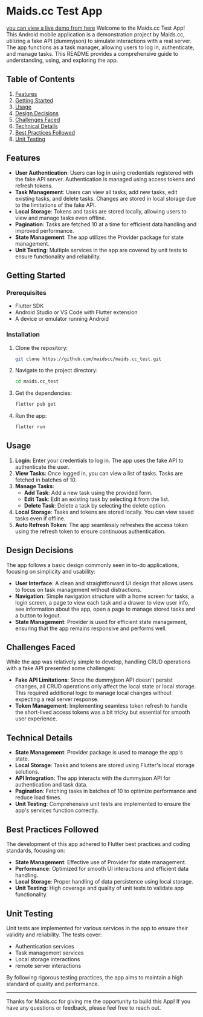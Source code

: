 # Maids.cc Test App

[you can view a live demo from here](demo.mp4) 
Welcome to the Maids.cc Test App! This Android mobile application is a demonstration project by Maids.cc, utilizing a fake API (dummyjson) to simulate interactions with a real server. The app functions as a task manager, allowing users to log in, authenticate, and manage tasks. This README provides a comprehensive guide to understanding, using, and exploring the app.

## Table of Contents
1. [Features](#features)
2. [Getting Started](#getting-started)
3. [Usage](#usage)
4. [Design Decisions](#design-decisions)
5. [Challenges Faced](#challenges-faced)
6. [Technical Details](#technical-details)
7. [Best Practices Followed](#best-practices-followed)
8. [Unit Testing](#unit-testing)

## Features

- **User Authentication**: Users can log in using credentials registered with the fake API server. Authentication is managed using access tokens and refresh tokens.
- **Task Management**: Users can view all tasks, add new tasks, edit existing tasks, and delete tasks. Changes are stored in local storage due to the limitations of the fake API.
- **Local Storage**: Tokens and tasks are stored locally, allowing users to view and manage tasks even offline.
- **Pagination**: Tasks are fetched 10 at a time for efficient data handling and improved performance.
- **State Management**: The app utilizes the Provider package for state management.
- **Unit Testing**: Multiple services in the app are covered by unit tests to ensure functionality and reliability.

## Getting Started

### Prerequisites

- Flutter SDK
- Android Studio or VS Code with Flutter extension
- A device or emulator running Android

### Installation

1. Clone the repository:
   ```sh
   git clone https://github.com/maidscc/maids.cc_test.git
   ```
2. Navigate to the project directory:
   ```sh
   cd maids.cc_test
   ```
3. Get the dependencies:
   ```sh
   flutter pub get
   ```
4. Run the app:
   ```sh
   flutter run
   ```

## Usage

1. **Login**: Enter your credentials to log in. The app uses the fake API to authenticate the user.
2. **View Tasks**: Once logged in, you can view a list of tasks. Tasks are fetched in batches of 10.
3. **Manage Tasks**:
    - **Add Task**: Add a new task using the provided form.
    - **Edit Task**: Edit an existing task by selecting it from the list.
    - **Delete Task**: Delete a task by selecting the delete option.
4. **Local Storage**: Tasks and tokens are stored locally. You can view saved tasks even if offline.
5. **Auto Refresh Token**: The app seamlessly refreshes the access token using the refresh token to ensure continuous authentication.

## Design Decisions

The app follows a basic design commonly seen in to-do applications, focusing on simplicity and usability:

- **User Interface**: A clean and straightforward UI design that allows users to focus on task management without distractions.
- **Navigation**: Simple navigation structure with a home screen for tasks, a login screen, a page to view each task and a drawer to view user 
  info, see information about the app, open a page to manage stored tasks and a button to logout.
- **State Management**: Provider is used for efficient state management, ensuring that the app remains responsive and performs well.

## Challenges Faced

While the app was relatively simple to develop, handling CRUD operations with a fake API presented some challenges:

- **Fake API Limitations**: Since the dummyjson API doesn't persist changes, all CRUD operations only affect the local state or local storage. This required additional logic to manage local changes without expecting a real server response.
- **Token Management**: Implementing seamless token refresh to handle the short-lived access tokens was a bit tricky but essential for smooth user experience.

## Technical Details

- **State Management**: Provider package is used to manage the app's state.
- **Local Storage**: Tasks and tokens are stored using Flutter's local storage solutions.
- **API Integration**: The app interacts with the dummyjson API for authentication and task data.
- **Pagination**: Fetching tasks in batches of 10 to optimize performance and reduce load times.
- **Unit Testing**: Comprehensive unit tests are implemented to ensure the app's services function correctly.

## Best Practices Followed

The development of this app adhered to Flutter best practices and coding standards, focusing on:

- **State Management**: Effective use of Provider for state management.
- **Performance**: Optimized for smooth UI interactions and efficient data handling.
- **Local Storage**: Proper handling of data persistence using local storage.
- **Unit Testing**: High coverage and quality of unit tests to validate app functionality.

## Unit Testing

Unit tests are implemented for various services in the app to ensure their validity and reliability. The tests cover:

- Authentication services
- Task management services
- Local storage interactions
- remote server interactions

By following rigorous testing practices, the app aims to maintain a high standard of quality and performance.

---

Thanks for Maids.cc for giving me the opportunity to build this App! If you have any questions or feedback, please feel free to reach out.